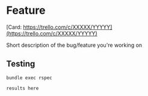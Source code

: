 # Feature

[Card: https://trello.com/c/XXXXX/YYYYY](https://trello.com/c/XXXXX/YYYYY)

Short description of the bug/feature you're working on

## Testing
`bundle exec rspec`

```
results here
```
